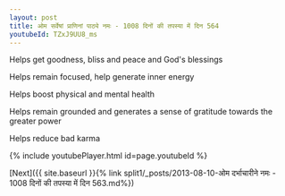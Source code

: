 ```yaml
---
layout: post
title: ओम सर्वेषां प्राणिनां पाठ्ये नमः - 1008 दिनों की तपस्या में दिन 564
youtubeId: TZxJ9UU8_ms
---
```

 
 
Helps get goodness, bliss and peace and God's blessings
 
Helps remain focused, help generate inner energy 
 
Helps boost physical and mental health 
 
Helps remain grounded and generates a sense of gratitude towards the greater power 
 
Helps reduce bad karma
 
 
 
 


{% include youtubePlayer.html id=page.youtubeId %}
 
[Next]({{ site.baseurl }}{% link  split1/_posts/2013-08-10-ओम दर्भाचारीने नमः - 1008 दिनों की तपस्या में दिन 563.md%})
 
